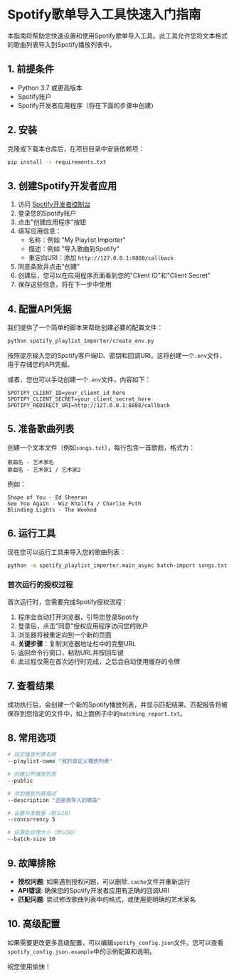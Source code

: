 # Spotify歌单导入工具快速入门指南

本指南将帮助您快速设置和使用Spotify歌单导入工具。此工具允许您将文本格式的歌曲列表导入到Spotify播放列表中。

## 1. 前提条件

- Python 3.7 或更高版本
- Spotify账户
- Spotify开发者应用程序（将在下面的步骤中创建）

## 2. 安装

克隆或下载本仓库后，在项目目录中安装依赖项：

```bash
pip install -r requirements.txt
```

## 3. 创建Spotify开发者应用

1. 访问 [Spotify开发者控制台](https://developer.spotify.com/dashboard/)
2. 登录您的Spotify账户
3. 点击"创建应用程序"按钮
4. 填写应用信息：
   - 名称：例如 "My Playlist Importer"
   - 描述：例如 "导入歌曲到Spotify"
   - 重定向URI：添加 `http://127.0.0.1:8888/callback`
5. 同意条款并点击"创建"
6. 创建后，您可以在应用程序页面看到您的"Client ID"和"Client Secret"
7. 保存这些信息，将在下一步中使用

## 4. 配置API凭据

我们提供了一个简单的脚本来帮助创建必要的配置文件：

```bash
python spotify_playlist_importer/create_env.py
```

按照提示输入您的Spotify客户端ID、密钥和回调URI。这将创建一个`.env`文件，用于存储您的API凭据。

或者，您也可以手动创建一个`.env`文件，内容如下：

```
SPOTIPY_CLIENT_ID=your_client_id_here
SPOTIPY_CLIENT_SECRET=your_client_secret_here
SPOTIPY_REDIRECT_URI=http://127.0.0.1:8888/callback
```

## 5. 准备歌曲列表

创建一个文本文件（例如`songs.txt`），每行包含一首歌曲，格式为：

```
歌曲名 - 艺术家名
歌曲名 - 艺术家1 / 艺术家2
```

例如：

```
Shape of You - Ed Sheeran
See You Again - Wiz Khalifa / Charlie Puth
Blinding Lights - The Weeknd
```

## 6. 运行工具

现在您可以运行工具来导入您的歌曲列表：

```bash
python -m spotify_playlist_importer.main_async batch-import songs.txt --output-report matching_report.txt
```

### 首次运行的授权过程

首次运行时，您需要完成Spotify授权流程：

1. 程序会自动打开浏览器，引导您登录Spotify
2. 登录后，点击"同意"授权应用程序访问您的账户
3. 浏览器将被重定向到一个新的页面
4. **关键步骤**：复制浏览器地址栏中的完整URL
5. 返回命令行窗口，粘贴URL并按回车键
6. 此过程仅需在首次运行时完成，之后会自动使用缓存的令牌

## 7. 查看结果

成功执行后，会创建一个新的Spotify播放列表，并显示匹配结果。匹配报告将被保存到您指定的文件中，如上面例子中的`matching_report.txt`。

## 8. 常用选项

```bash
# 指定播放列表名称
--playlist-name "我的自定义播放列表"

# 创建公开播放列表
--public

# 添加播放列表描述
--description "这是我导入的歌曲"

# 设置并发数量（默认10）
--concurrency 5

# 设置批处理大小（默认50）
--batch-size 10
```

## 9. 故障排除

- **授权问题**: 如果遇到授权问题，可以删除`.cache`文件并重新运行
- **API错误**: 确保您的Spotify开发者应用有正确的回调URI
- **匹配问题**: 尝试修改歌曲列表中的格式，或使用更明确的艺术家名

## 10. 高级配置

如果需要更改更多高级配置，可以编辑`spotify_config.json`文件。您可以查看`spotify_config.json.example`中的示例配置和说明。

祝您使用愉快！ 